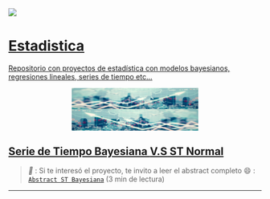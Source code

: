 <a href="https://www.linkedin.com/in/melissamirandap/">
 <img src="https://img.shields.io/badge/Linked-in-blue">

# Estadistica
Repositorio con proyectos de estadística con modelos bayesianos, regresiones lineales, series de tiempo etc...

<img src="Bayesiana/Media/bay1.png" width="50%" style="display: block; margin: auto;" /><img src="Bayesiana/Media/bay2.png" width="50%" style="display: block; margin: auto;" />

## [Serie de Tiempo Bayesiana   **V.S**   ST Normal](https://github.com/MMiranda777/Estadistica/tree/main/Bayesiana)



> _**:pushpin:**_ : Si te interesó el proyecto, te invito a leer el abstract completo :smile: : [`Abstract ST Bayesiana`](https://github.com/MMiranda777/Estadistica/blob/main/Bayesiana/README.md) (3 min de lectura)
----------------------------------------------------------------------------





